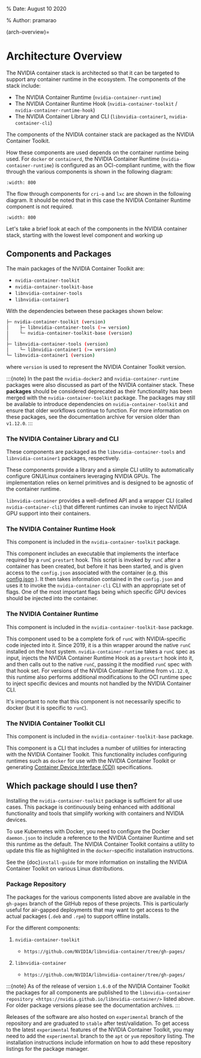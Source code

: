 % Date: August 10 2020

% Author: pramarao

(arch-overview)=

# Architecture Overview

The NVIDIA container stack is architected so that it can be targeted to support any container runtime in the ecosystem.
The components of the stack include:

- The NVIDIA Container Runtime (`nvidia-container-runtime`)
- The NVIDIA Container Runtime Hook (`nvidia-container-toolkit` / `nvidia-container-runtime-hook`)
- The NVIDIA Container Library and CLI (`libnvidia-container1`, `nvidia-container-cli`)

The components of the NVIDIA container stack are packaged as the NVIDIA Container Toolkit.

How these components are used depends on the container runtime being used. For `docker` or `containerd`, the NVIDIA Container Runtime (`nvidia-container-runtime`) is
configured as an OCI-compliant runtime, with the flow through the various components is shown in the following diagram:

```{image} assets/runtime-architecture.png
:width: 800
```

The flow through components for `cri-o` and `lxc` are shown in the following diagram. It should be noted that in this
case the NVIDIA Container Runtime component is not required.

```{image} assets/nvidia-crio-lxc-arch.png
:width: 800
```

Let's take a brief look at each of the components in the NVIDIA container stack, starting
with the lowest level component and working up

## Components and Packages

The main packages of the NVIDIA Container Toolkit are:

- `nvidia-container-toolkit`
- `nvidia-container-toolkit-base`
- `libnvidia-container-tools`
- `libnvidia-container1`

With the dependencies between these packages shown below:

```bash
├─ nvidia-container-toolkit (version)
│    ├─ libnvidia-container-tools (>= version)
│    └─ nvidia-container-toolkit-base (version)
│
├─ libnvidia-container-tools (version)
│    └─ libnvidia-container1 (>= version)
└─ libnvidia-container1 (version)
```

where `version` is used to represent the NVIDIA Container Toolkit version.

:::{note}
In the past the `nvidia-docker2` and `nvidia-container-runtime` packages were also discussed as part of the NVIDIA container stack.
These **packages** should be considered deprecated as their functionality has been merged with the `nvidia-container-toolkit` package.
The packages may still be available to introduce dependencies on `nvidia-container-toolkit` and ensure that older workflows continue to function.
For more information on these packages, see the documentation archive for version older than `v1.12.0`.
:::

### The NVIDIA Container Library and CLI

These components are packaged as the `libnvidia-container-tools` and `libnvidia-container1` packages, respectively.

These components provide a library and a simple CLI utility to automatically configure GNU/Linux containers leveraging NVIDIA GPUs.
The implementation relies on kernel primitives and is designed to be agnostic of the container runtime.

`libnvidia-container` provides a well-defined API and a wrapper CLI (called `nvidia-container-cli`) that different runtimes can invoke to
inject NVIDIA GPU support into their containers.

### The NVIDIA Container Runtime Hook

This component is included in the `nvidia-container-toolkit` package.

This component includes an executable that implements the interface required by a `runC` `prestart` hook. This script is invoked by `runC`
after a container has been created, but before it has been started, and is given access to the `config.json` associated with the container
(e.g. this [config.json](https://github.com/opencontainers/runtime-spec/blob/master/config.md#configuration-schema-example=) ). It then takes
information contained in the `config.json` and uses it to invoke the `nvidia-container-cli` CLI with an appropriate set of flags. One of the
most important flags being which specific GPU devices should be injected into the container.

### The NVIDIA Container Runtime

This component is included in the `nvidia-container-toolkit-base` package.

This component used to be a complete fork of `runC` with NVIDIA-specific code injected into it. Since 2019, it is a thin wrapper around the native
`runC` installed on the host system. `nvidia-container-runtime` takes a `runC` spec as input, injects the NVIDIA Container Runtime Hook as
a `prestart` hook into it, and then calls out to the native `runC`, passing it the modified `runC` spec with that hook set.
For versions of the NVIDIA Container Runtime from `v1.12.0`, this runtime also performs additional modifications to the OCI runtime spec to inject
specific devices and mounts not handled by the NVIDIA Container CLI.

It's important to note that this component is not necessarily specific to docker (but it is specific to `runC`).

### The NVIDIA Container Toolkit CLI

This component is included in the `nvidia-container-toolkit-base` package.

This component is a CLI that includes a number of utilities for interacting with the NVIDIA Container Toolkit. This functionality includes configuring
runtimes such as `docker` for use with the NVIDIA Container Toolkit or generating [Container Device Interface (CDI)](https://github.com/container-orchestrated-devices/container-device-interface) specifications.

## Which package should I use then?

Installing the `nvidia-container-toolkit` package is sufficient for all use cases. This
package is continuously being enhanced with additional functionality and tools that simplify working with containers and
NVIDIA devices.

To use Kubernetes with Docker, you need to configure the Docker `daemon.json` to include
a reference to the NVIDIA Container Runtime and set this runtime as the default. The NVIDIA Container Toolkit contains a utility to update this file
as highlighted in the `docker`-specific installation instructions.

See the {doc}`install-guide` for more information on installing the NVIDIA Container Toolkit on various Linux distributions.

### Package Repository

The packages for the various components listed above are available in the `gh-pages` branch of the GitHub repos of these projects. This is particularly
useful for air-gapped deployments that may want to get access to the actual packages (`.deb` and `.rpm`) to support offline installs.

For the different components:

1. `nvidia-container-toolkit`

   - `https://github.com/NVIDIA/libnvidia-container/tree/gh-pages/`

2. `libnvidia-container`

   - `https://github.com/NVIDIA/libnvidia-container/tree/gh-pages/`

:::{note}
As of the release of version `1.6.0` of the NVIDIA Container Toolkit the packages for all components are
published to the `libnvidia-container` `repository <https://nvidia.github.io/libnvidia-container/>` listed above. For older package versions please see the documentation archives.
:::

Releases of the software are also hosted on `experimental` branch of the repository and are graduated to `stable` after test/validation. To get access to the latest
`experimental` features of the NVIDIA Container Toolkit, you may need to add the `experimental` branch to the `apt` or `yum` repository listing. The installation instructions
include information on how to add these repository listings for the package manager.
